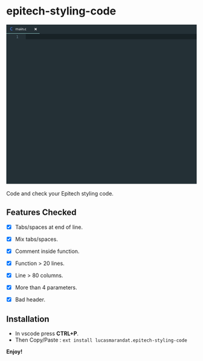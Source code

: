 
# epitech-styling-code

  

![demo](https://github.com/lucasmrdt/epitech-styling-code/blob/master/images/quickView.gif)

  

Code and check your Epitech styling code.

  

## Features Checked

- [x] Tabs/spaces at end of line.

- [x] Mix tabs/spaces.

- [x] Comment inside function.

- [x] Function > 20 lines.

- [x] Line > 80 columns.

- [x] More than 4 parameters.

- [x] Bad header.

  

## Installation

- In vscode press **CTRL+P**.
- Then Copy/Paste :
`ext install lucasmarandat.epitech-styling-code`

  

**Enjoy!**